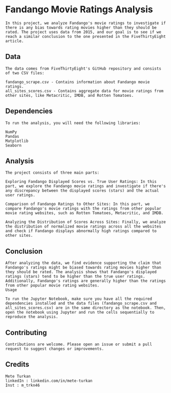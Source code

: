 # Fandango Movie Ratings Analysis

    In this project, we analyze Fandango's movie ratings to investigate if there is any bias towards rating movies higher than they should be rated. The project uses data from 2015, and our goal is to see if we reach a similar conclusion to the one presented in the FiveThirtyEight article.

## Data

    The data comes from FiveThirtyEight's GitHub repository and consists of two CSV files:

    fandango_scrape.csv - Contains information about Fandango movie ratings.
    all_sites_scores.csv - Contains aggregate data for movie ratings from other sites, like Metacritic, IMDB, and Rotten Tomatoes.

## Dependencies

    To run the analysis, you will need the following libraries:

    NumPy
    Pandas
    Matplotlib
    Seaborn

## Analysis

    The project consists of three main parts:

    Exploring Fandango Displayed Scores vs. True User Ratings: In this part, we explore the Fandango movie ratings and investigate if there's any discrepancy between the displayed scores (stars) and the actual user ratings.

    Comparison of Fandango Ratings to Other Sites: In this part, we compare Fandango's movie ratings with the ratings from other popular movie rating websites, such as Rotten Tomatoes, Metacritic, and IMDB.

    Analyzing the Distribution of Scores Across Sites: Finally, we analyze the distribution of normalized movie ratings across all the websites and check if Fandango displays abnormally high ratings compared to other sites.

## Conclusion

    After analyzing the data, we find evidence supporting the claim that Fandango's ratings might be biased towards rating movies higher than they should be rated. The analysis shows that Fandango's displayed ratings (stars) tend to be higher than the true user ratings. Additionally, Fandango's ratings are generally higher than the ratings from other popular movie rating websites.
    Usage

    To run the Jupyter Notebook, make sure you have all the required dependencies installed and the data files (fandango_scrape.csv and all_sites_scores.csv) are in the same directory as the notebook. Then, open the notebook using Jupyter and run the cells sequentially to reproduce the analysis.

## Contributing

    Contributions are welcome. Please open an issue or submit a pull request to suggest changes or improvements.


## Credits

    Mete Turkan
    linkedIn : linkedin.com/in/mete-turkan
    Inst : m_trkn46
